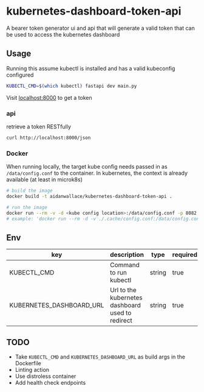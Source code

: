 # kubernetes-dashboard-token-api

A bearer token generator ui and api that will generate a valid token that can be used to access the kubernetes dashboard

## Usage

Running this assume kubectl is installed and has a valid kubeconfig configured

```sh
KUBECTL_CMD=$(which kubectl) fastapi dev main.py
```

Visit [localhost:8000](https://localhost:8000) to get a token

### api

retrieve a token RESTfully

```sh
curl http://localhost:8000/json
```

### Docker

When running locally, the target kube config needs passed in as `/data/config.conf` to the container. In kubernetes, the context is already available (at least in microk8s)

```sh
# build the image
docker build -t aidanwallace/kubernetes-dashboard-token-api .

# run the image
docker run --rm -v -d <kube config location>:/data/config.conf -p 8082:80 aidanwallace/kubernetes-dashboard-token-api
# example: 'docker run --rm -d -v ./.cache/config.conf:/data/config.conf -p 8082:80 aidanwallace/kubernetes-dashboard-token-api'

```

## Env

| key                      | description                                      | type   | required | default |
| ------------------------ | ------------------------------------------------ | ------ | -------- | ------- |
| KUBECTL_CMD              | Command to run kubectl                           | string | true     |         |
| KUBERNETES_DASHBOARD_URL | Url to the kubernetes dashboard used to redirect | string | true     |         |

## TODO

- Take `KUBECTL_CMD` and `KUBERNETES_DASHBOARD_URL` as build args in the Dockerfile
- Linting action
- Use distroless container
- Add health check endpoints
